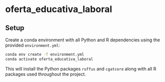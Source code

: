 # oferta_educativa_laboral

## Setup

Create a conda environment with all Python and R dependencies using the
provided `environment.yml`:

```bash
conda env create -f environment.yml
conda activate oferta_educativa_laboral
```

This will install the Python packages `ruffus` and `cgatcore` along with
all R packages used throughout the project.
